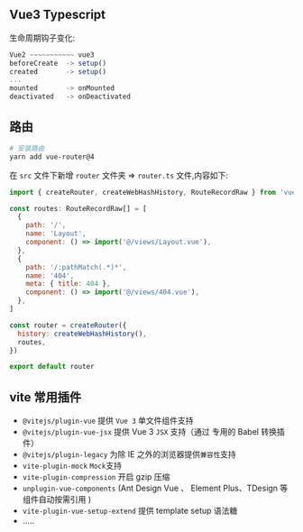 ## Vue3 Typescript

生命周期钩子变化:

```js
Vue2 ~~~~~~~~~~~ vue3
beforeCreate  -> setup()
created       -> setup()
...
mounted       -> onMounted
deactivated   -> onDeactivated
```

## 路由

```bash
# 安装路由
yarn add vue-router@4
```

在 `src` 文件下新增 `router` 文件夹 => `router.ts` 文件,内容如下:

```js
import { createRouter, createWebHashHistory, RouteRecordRaw } from 'vue-router'

const routes: RouteRecordRaw[] = [
  {
    path: '/',
    name: 'Layout',
    component: () => import('@/views/Layout.vue'),
  },
  {
    path: '/:pathMatch(.*)*',
    name: '404',
    meta: { title: 404 },
    component: () => import('@/views/404.vue'),
  },
]

const router = createRouter({
  history: createWebHashHistory(),
  routes,
})

export default router
```

## vite 常用插件

- `@vitejs/plugin-vue` 提供 `Vue 3` 单文件组件支持
- `@vitejs/plugin-vue-jsx` 提供 Vue 3 `JSX` 支持（通过 专用的 Babel 转换插件）
- `@vitejs/plugin-legacy` 为除 IE 之外的浏览器提供`兼容性`支持
- `vite-plugin-mock` `Mock`支持
- `vite-plugin-compression` 开启 gzip 压缩
- `unplugin-vue-components` (Ant Design Vue 、 Element Plus、TDesign 等组件自动按需引用 )
- `vite-plugin-vue-setup-extend` 提供 template setup 语法糖
- .....
